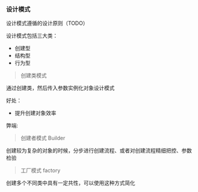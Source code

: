 ### 设计模式

设计模式遵循的设计原则（TODO）

设计模式包括三大类：
- 创建型
- 结构型
- 行为型

> 创建类模式

通过创建类，然后传入参数实例化对象设计模式

好处：
- 提升创建对象效率

弊端: 


> 创建者模式 Builder

创建较为复杂的对象的时候，分步进行创建流程、或者对创建流程精细把控、参数检验


> 工厂模式 factory

创建多个不同类中具有一定共性，可以使用这种方式简化